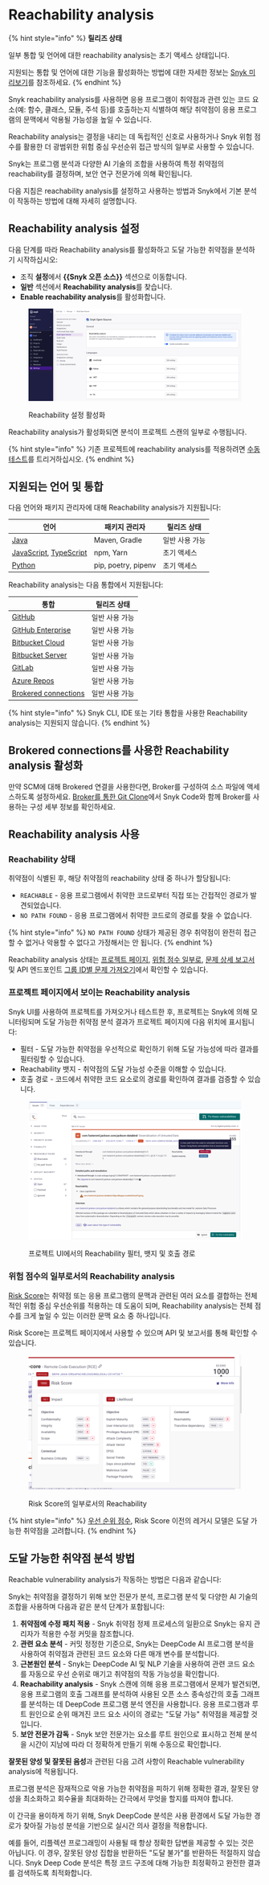 # Reachability analysis

{% hint style="info" %}
**릴리즈 상태**

일부 통합 및 언어에 대한 reachability analysis는 초기 액세스 상태입니다.

지원되는 통합 및 언어에 대한 기능을 활성화하는 방법에 대한 자세한 정보는 [Snyk 미리보기](../../snyk-admin/snyk-preview.md)를 참조하세요.
{% endhint %}

Snyk reachability analysis를 사용하면 응용 프로그램이 취약점과 관련 있는 코드 요소(예: 함수, 클래스, 모듈, 주석 등)를 호출하는지 식별하여 해당 취약점이 응용 프로그램의 문맥에서 악용될 가능성을 높일 수 있습니다.

Reachability analysis는 결정을 내리는 데 독립적인 신호로 사용하거나 Snyk 위험 점수를 활용한 더 광범위한 위험 중심 우선순위 접근 방식의 일부로 사용할 수 있습니다.

Snyk는 프로그램 분석과 다양한 AI 기술의 조합을 사용하여 특정 취약점의 reachability를 결정하며, 보안 연구 전문가에 의해 확인됩니다.

다음 지침은 reachability analysis를 설정하고 사용하는 방법과 Snyk에서 기본 분석이 작동하는 방법에 대해 자세히 설명합니다.

## Reachability analysis 설정

다음 단계를 따라 Reachability analysis를 활성화하고 도달 가능한 취약점을 분석하기 시작하십시오:

* 조직 **설정**에서 **{{Snyk 오픈 소스}}** 섹션으로 이동합니다.
* **일반** 섹션에서 **Reachability analysis**를 찾습니다.
* **Enable reachability analysis**를 활성화합니다.

<figure><img src="../../.gitbook/assets/image (573).png" alt=""><figcaption><p>Reachability 설정 활성화</p></figcaption></figure>

Reachability analysis가 활성화되면 분석이 프로젝트 스캔의 일부로 수행됩니다.

{% hint style="info" %}
기존 프로젝트에 reachability analysis를 적용하려면 [수동 테스트](../../scan-with-snyk/pull-requests/snyk-pull-or-merge-requests/#manual-pull-and-merge-requests-for-project-code)를 트리거하십시오.
{% endhint %}

## 지원되는 언어 및 통합

다음 언어와 패키지 관리자에 대해 Reachability analysis가 지원됩니다:

| 언어                                                                                                                                                                   | 패키지 관리자     | 릴리즈 상태       |
| ------------------------------------------------------------------------------------------------------------------------------------------------------------------------ | ------------------- | -------------------- |
| [Java](../../supported-languages-package-managers-and-frameworks/java-and-kotlin/)                                                                                         | Maven, Gradle       | 일반 사용 가능 |
| [JavaScript](../../supported-languages-package-managers-and-frameworks/javascript/), [TypeScript](../../supported-languages-package-managers-and-frameworks/typescript.md) | npm, Yarn           | 초기 액세스         |
| [Python](../../supported-languages-package-managers-and-frameworks/python/)                                                                                                | pip, poetry, pipenv | 초기 액세스         |

Reachability analysis는 다음 통합에서 지원됩니다:

| 통합                                                                                                                                                              | 릴리즈 상태       |
| ------------------------------------------------------------------------------------------------------------------------------------------------------------------------ | -------------------- |
| [GitHub](../../scm-ide-and-ci-cd-integrations/snyk-scm-integrations/github.md)                                                                                           | 일반 사용 가능 |
| [GitHub Enterprise](../../snyk-cli/scan-and-maintain-projects-using-the-cli/cli-tools/snyk-scm-contributors-count/scripts-for-scm-contributors-count/github-enterprise/) | 일반 사용 가능 |
| [Bitbucket Cloud](../../scm-ide-and-ci-cd-integrations/snyk-scm-integrations/bitbucket-cloud-app.md)                                                                     | 일반 사용 가능 |
| [Bitbucket Server](../../scm-ide-and-ci-cd-integrations/snyk-scm-integrations/bitbucket-data-center-server.md)                                                           | 일반 사용 가능 |
| [GitLab](../../scm-ide-and-ci-cd-integrations/snyk-scm-integrations/gitlab.md)                                                                                           | 일반 사용 가능 |
| [Azure Repos](../../scm-ide-and-ci-cd-integrations/snyk-scm-integrations/azure-repositories-tfs.md)                                                                      | 일반 사용 가능 |
| [Brokered connections](../../enterprise-setup/snyk-broker/connections-with-snyk-broker.md)                                                                               | 일반 사용 가능 |

{% hint style="info" %}
Snyk CLI, IDE 또는 기타 통합을 사용한 Reachability analysis는 지원되지 않습니다.
{% endhint %}

## Brokered connections를 사용한 Reachability analysis 활성화

만약 SCM에 대해 Brokered 연결을 사용한다면, Broker를 구성하여 소스 파일에 액세스하도록 설정하세요. [Broker를 통한 Git Clone](../../enterprise-setup/snyk-broker/git-clone-through-broker.md)에서 Snyk Code와 함께 Broker를 사용하는 구성 세부 정보를 확인하세요.

## Reachability analysis 사용

### Reachability 상태

취약점이 식별된 후, 해당 취약점의 reachability 상태 중 하나가 할당됩니다:

* `REACHABLE` - 응용 프로그램에서 취약한 코드로부터 직접 또는 간접적인 경로가 발견되었습니다.
* `NO PATH FOUND` - 응용 프로그램에서 취약한 코드로의 경로를 찾을 수 없습니다.

{% hint style="info" %}
`NO PATH FOUND` 상태가 제공된 경우 취약점이 완전히 접근할 수 없거나 악용할 수 없다고 가정해서는 안 됩니다.
{% endhint %}

Reachability analysis 상태는 [프로젝트 페이지](reachability-analysis.md#on-the-project-page), [위험 점수 일부로](reachability-analysis.md#as-part-of-the-risk-score), [문제 상세 보고서](../../manage-issues/reporting/available-snyk-reports.md#issues-detail-report) 및 API 엔드포인트 [그룹 ID별 문제 가져오기](../../snyk-api/reference/issues.md#groups-group_id-issues)에서 확인할 수 있습니다.

### 프로젝트 페이지에서 보이는 Reachability analysis

Snyk UI를 사용하여 프로젝트를 가져오거나 테스트한 후, 프로젝트는 Snyk에 의해 모니터링되며 도달 가능한 취약점 분석 결과가 프로젝트 페이지에 다음 위치에 표시됩니다:

* 필터 - 도달 가능한 취약점을 우선적으로 확인하기 위해 도달 가능성에 따라 결과를 필터링할 수 있습니다.
* Reachability 뱃지 - 취약점의 도달 가능성 수준을 이해할 수 있습니다.
* 호출 경로 - 코드에서 취약한 코드 요소로의 경로를 확인하여 결과를 검증할 수 있습니다.

<figure><img src="../../.gitbook/assets/image (124) (1) (1) (1) (2) (1) (1) (1) (2) (2).png" alt="프로젝트 UI에서의 Reachability 필터, 뱃지 및 호출 경로"><figcaption><p>프로젝트 UI에서의 Reachability 필터, 뱃지 및 호출 경로</p></figcaption></figure>

### 위험 점수의 일부로서의 Reachability analysis

[Risk Score](risk-score.md)는 취약점 또는 응용 프로그램의 문맥과 관련된 여러 요소를 결합하는 전체적인 위험 중심 우선순위를 적용하는 데 도움이 되며, Reachability analysis는 전체 점수를 크게 높일 수 있는 이러한 문맥 요소 중 하나입니다.

Risk Score는 프로젝트 페이지에서 사용할 수 있으며 API 및 보고서를 통해 확인할 수 있습니다.

<div data-full-width="false"><figure><img src="../../.gitbook/assets/image (1) (7).png" alt="Risk Score의 일부로서의 Reachability"><figcaption><p>Risk Score의 일부로서의 Reachability</p></figcaption></figure></div>

{% hint style="info" %}
[우선 순위 점수](priority-score.md), Risk Score 이전의 레거시 모델은 도달 가능한 취약점을 고려합니다.
{% endhint %}

## 도달 가능한 취약점 분석 방법

Reachable vulnerability analysis가 작동하는 방법은 다음과 같습니다:

Snyk는 취약점을 결정하기 위해 보안 전문가 분석, 프로그램 분석 및 다양한 AI 기술의 조합을 사용하며 다음과 같은 분석 단계가 포함됩니다:

1. **취약점에 수정 패치 적용** - Snyk 취약점 정제 프로세스의 일환으로 Snyk는 유지 관리자가 적용한 수정 커밋을 참조합니다.
2. **관련 요소 분석** - 커밋 정정한 기준으로, Snyk는 DeepCode AI 프로그램 분석을 사용하여 취약점과 관련된 코드 요소와 다른 매개 변수를 분석합니다.
3. **근본원인 분석** - Snyk는 DeepCode AI 및 NLP 기술을 사용하여 관련 코드 요소를 자동으로 우선 순위로 매기고 취약점의 작동 가능성을 확인합니다.
4. **Reachability analysis** - Snyk 스캔에 의해 응용 프로그램에서 문제가 발견되면, 응용 프로그램의 호출 그래프를 분석하여 사용된 오픈 소스 종속성간의 호출 그래프를 분석하는 데 DeepCode 프로그램 분석 엔진을 사용합니다. 응용 프로그램과 루트 원인으로 순위 매겨진 코드 요소 사이의 경로는 "도달 가능" 취약점을 제공할 것입니다.
5. **보안 전문가 감독** - Snyk 보안 전문가는 요소를 루트 원인으로 표시하고 전체 분석을 시간이 지남에 따라 더 정확하게 만들기 위해 수동으로 확인합니다.

**잘못된 양성 및 잘못된 음성**과 관련된 다음 고려 사항이 Reachable vulnerability analysis에 적용됩니다.

프로그램 분석은 잠재적으로 악용 가능한 취약점을 피하기 위해 정확한 결과, 잘못된 양성을 최소화하고 회수율을 최대화하는 간극에서 무엇을 할지를 따져야 합니다.

이 간극을 용이하게 하기 위해, Snyk DeepCode 분석은 사용 환경에서 도달 가능한 경로가 찾아질 가능성 분석을 기반으로 실시간 의사 결정을 적용합니다.

예를 들어, 리플렉션 프로그래밍이 사용될 때 항상 정확한 답변을 제공할 수 있는 것은 아닙니다. 이 경우, 잘못된 양성 집합을 반환하든 "도달 불가"를 반환하든 적절하지 않습니다. Snyk Deep Code 분석은 특정 코드 구조에 대해 가능한 최정확하고 완전한 결과를 검색하도록 최적화합니다.